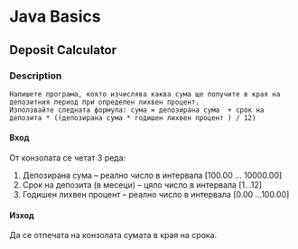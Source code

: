 # Java Basics

## Deposit Calculator

### Description

    Напишете програма, която изчислява каква сума ще получите в края на депозитния период при определен лихвен процент.
    Използвайте следната формула: сума = депозирана сума  + срок на депозита * ((депозирана сума * годишен лихвен процент ) / 12) 

#### Вход

От конзолата се четат 3 реда:

1. Депозирана сума – реално число в интервала [100.00 … 10000.00]
2. Срок на депозита (в месеци) – цяло число в интервала [1…12]
3. Годишен лихвен процент – реално число в интервала [0.00 …100.00]

#### Изход

Да се отпечата на конзолата сумата в края на срока.